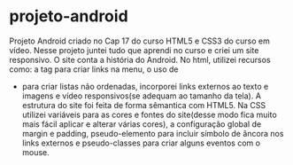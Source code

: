 # projeto-android
Projeto Android criado no Cap 17 do curso HTML5 e CSS3 do curso em vídeo.
Nesse projeto juntei tudo que aprendi no curso e criei um site responsivo.
O site conta a história do Android.
No html, utilizei recursos como: a tag <a> para criar links na menu, o uso de <ul><li> para criar listas não ordenadas, incorporei links externos ao texto e imagens e vídeo responsivos(se adequam ao tamanho da tela).
A estrutura do site foi feita de forma sêmantica com HTML5.
Na CSS utilizei variáveis para as cores e fontes do site(desse modo fica muito mais fácil aplicar e alterar várias cores), a configuração global de margin e padding, pseudo-elemento para incluir símbolo de âncora nos links externos e pseudo-classes para criar alguns eventos com o mouse.
